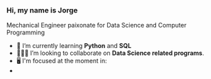 ### Hi, my name is Jorge
Mechanical Engineer paixonate for Data Science and Computer Programming



- 🌱 I’m currently learning **Python** and **SQL**
- 👨🏾‍💻 I’m looking to collaborate on **Data Science related programs**.
- 🖥️ I'm focused at the moment in:
- <link rel="stylesheet" href="https://cdn.jsdelivr.net/gh/devicons/devicon@v2.15.1/devicon.min.css">
